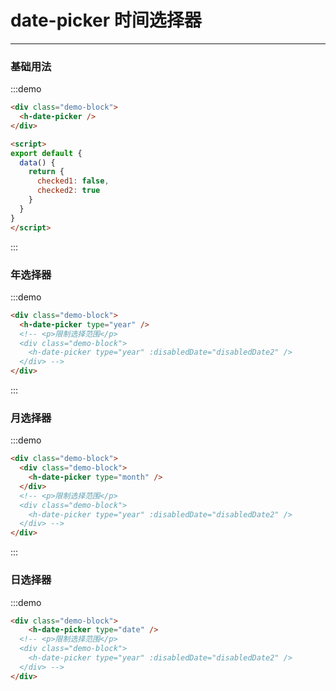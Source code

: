 <style lang="stylus" scoped>
  .demo-block
    >div {
      margin-bottom: 20px;

      &:last-child {
        margin-bottom: 0;
      }
    }

</style>
<script>
export default {
  data() {
    return {
      checked1: false,
      checked2: true
    }
  },
   methods: {
    disabledDate2 (time) {
      console.log('time',time)
      const day = time.getFullYear()
      return day < 2018 || day > 2023
      /* const min = new Date(2018,2)
      const max = new Date(2019,10)
      return time <min || time > max */
    }
  }
}
</script>

# date-picker 时间选择器

----

### 基础用法

<div class="demo-block">
  <h-date-picker />
</div>

<script>
export default {
  data() {
    return {
      checked1: false,
      checked2: true
    }
  }
}
</script>

:::demo
```html
<div class="demo-block">
  <h-date-picker />
</div>

<script>
export default {
  data() {
    return {
      checked1: false,
      checked2: true
    }
  }
}
</script>
```
:::

### 年选择器

<div class="demo-block">
  <h-date-picker type="year" />
  <!-- <p>限制选择范围</p>
  <div class="demo-block">
    <h-date-picker type="year" :disabledDate="disabledDate2" />
  </div> -->
</div>

:::demo
```html
<div class="demo-block">
  <h-date-picker type="year" />
  <!-- <p>限制选择范围</p>
  <div class="demo-block">
    <h-date-picker type="year" :disabledDate="disabledDate2" />
  </div> -->
</div>
```

:::

### 月选择器

<div class="demo-block">
    <h-date-picker type="month" />
  <!-- <p>限制选择范围</p>
  <div class="demo-block">
    <h-date-picker type="year" :disabledDate="disabledDate2" />
  </div> -->
</div>

:::demo
```html
<div class="demo-block">
  <div class="demo-block">
    <h-date-picker type="month" />
  </div>
  <!-- <p>限制选择范围</p>
  <div class="demo-block">
    <h-date-picker type="year" :disabledDate="disabledDate2" />
  </div> -->
</div>
```

:::

### 日选择器

<div class="demo-block">
    <h-date-picker type="date" />
  <!-- <p>限制选择范围</p>
  <div class="demo-block">
    <h-date-picker type="year" :disabledDate="disabledDate2" />
  </div> -->
</div>

:::demo
```html
<div class="demo-block">
    <h-date-picker type="date" />
  <!-- <p>限制选择范围</p>
  <div class="demo-block">
    <h-date-picker type="year" :disabledDate="disabledDate2" />
  </div> -->
</div>
```